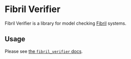 # Fibril Verifier

Fibril Verifier is a library for model checking [Fibril](https://docs.rs/fibril/) systems.

## Usage

Please see [the `fibril_verifier` docs](https://docs.rs/fibril_verifier/).
